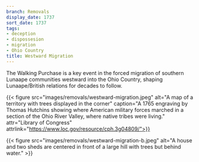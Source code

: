 ```yaml
---
branch: Removals
display_date: 1737
sort_date: 1737
tags:
- deception
- dispossesion
- migration
- Ohio Country
title: Westward Migration
---
```


The Walking Purchase is a key event in the forced migration of southern Lunaape communities westward into the Ohio Country, shaping Lunaape/British relations for decades to follow.

{{< figure src="images/removals/westward-migration.jpeg" alt="A map of a territory with trees displayed in the corner" caption="A 1765 engraving by Thomas Hutchins showing where American military forces marched in a section of the Ohio River Valley, where native tribes were living." attr="Library of Congress" attrlink="https://www.loc.gov/resource/cph.3g04809/">}}

{{< figure src="images/removals/westward-migration-b.jpeg" alt="A house and two sheds are centered in front of a large hill with trees but behind water." >}}

